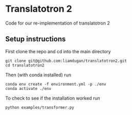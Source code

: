 # Translatotron 2
Code for our re-implementation of translatotron 2

## Setup instructions
First clone the repo and cd into the main directory
``` 
git clone git@github.com:liamdugan/translatotron2.git 
cd translatotron2
```

Then (with conda installed) run
```
conda env create -f environment.yml -p ./env
conda activate ./env
```

To check to see if the installation worked run
```
python examples/transformer.py
```
